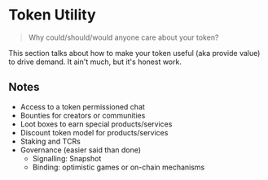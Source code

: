 # Token Utility

> Why could/should/would anyone care about your token?

This section talks about how to make your token useful (aka provide value) to drive demand. It ain't much, but it's honest work.

## Notes

- Access to a token permissioned chat
- Bounties for creators or communities
- Loot boxes to earn special products/services
- Discount token model for products/services
- Staking and TCRs
- Governance (easier said than done)
  - Signalling: Snapshot
  - Binding: optimistic games or on-chain mechanisms

